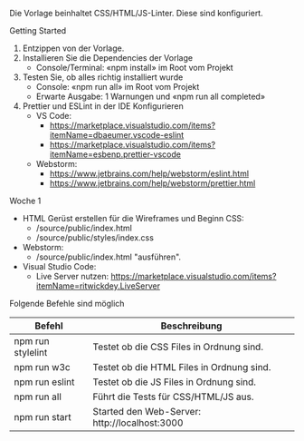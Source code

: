 Die Vorlage beinhaltet CSS/HTML/JS-Linter. Diese sind konfiguriert.

Getting Started

1. Entzippen von der Vorlage.
2. Installieren Sie die Dependencies der Vorlage
   - Console/Terminal: «npm install» im Root vom Projekt
3. Testen Sie, ob alles richtig installiert wurde
   - Console: «npm run all» im Root vom Projekt
   - Erwarte Ausgabe: 1 Warnungen und «npm run all completed»
4. Prettier und ESLint in der IDE Konfigurieren
   - VS Code:
     - https://marketplace.visualstudio.com/items?itemName=dbaeumer.vscode-eslint
     - https://marketplace.visualstudio.com/items?itemName=esbenp.prettier-vscode
   - Webstorm:
     - https://www.jetbrains.com/help/webstorm/eslint.html
     - https://www.jetbrains.com/help/webstorm/prettier.html

Woche 1

- HTML Gerüst erstellen für die Wireframes und Beginn CSS:
  - /source/public/index.html
  - /source/public/styles/index.css
- Webstorm:
  - /source/public/index.html "ausführen".
- Visual Studio Code:
  - Live Server nutzen: https://marketplace.visualstudio.com/items?itemName=ritwickdey.LiveServer

Folgende Befehle sind möglich

| Befehl            | Beschreibung                                  |
| ----------------- | --------------------------------------------- |
| npm run stylelint | Testet ob die CSS Files in Ordnung sind.      |
| npm run w3c       | Testet ob die HTML Files in Ordnung sind.     |
| npm run eslint    | Testet ob die JS Files in Ordnung sind.       |
| npm run all       | Führt die Tests für CSS/HTML/JS aus.          |
| npm run start     | Started den Web-Server: http://localhost:3000 |
